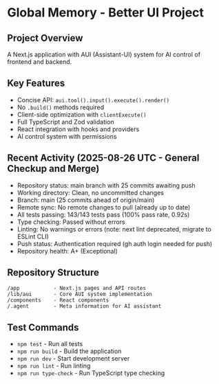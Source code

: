 # Global Memory - Better UI Project

## Project Overview
A Next.js application with AUI (Assistant-UI) system for AI control of frontend and backend.

## Key Features
- Concise API: `aui.tool().input().execute().render()`
- No `.build()` methods required
- Client-side optimization with `clientExecute()`
- Full TypeScript and Zod validation
- React integration with hooks and providers
- AI control system with permissions

## Recent Activity (2025-08-26 UTC - General Checkup and Merge)
- Repository status: main branch with 25 commits awaiting push
- Working directory: Clean, no uncommitted changes
- Branch: main (25 commits ahead of origin/main)
- Remote sync: No remote changes to pull (already up to date)
- All tests passing: 143/143 tests pass (100% pass rate, 0.92s)
- Type checking: Passed without errors
- Linting: No warnings or errors (note: next lint deprecated, migrate to ESLint CLI)
- Push status: Authentication required (gh auth login needed for push)
- Repository health: A+ (Exceptional)

## Repository Structure
```
/app           - Next.js pages and API routes
/lib/aui       - Core AUI system implementation
/components    - React components
/.agent        - Meta information for AI assistant
```

## Test Commands
- `npm test` - Run all tests
- `npm run build` - Build the application
- `npm run dev` - Start development server
- `npm run lint` - Run linting
- `npm run type-check` - Run TypeScript type checking